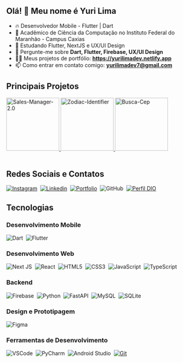 ## Olá! 👋 Meu nome é Yuri Lima

- 🔥 Desenvolvedor Mobile - Flutter | Dart
- 🔭 Acadêmico de Ciência da Computação no Instituto Federal do Maranhão - Campus Caxias
- 🌱 Estudando Flutter, NextJS e UX/UI Design
- 💬 Pergunte-me sobre **Dart, Flutter, Firebase, UX/UI Design**
- 👨‍💻 Meus projetos de portfólio: **https://yurilimadev.netlify.app**
- 📫 Como entrar em contato comigo: **yurilimadev7@gmail.com**

## Principais Projetos
<div align="start">
  <a href="https://github.com/yurilima7/Sales-Manager-2.0">
    <img height="140em" src="https://github-readme-stats.vercel.app/api/pin/?username=yurilima7&layout=compact&theme=tokyonight&repo=Sales-Manager-2.0" alt="Sales-Manager-2.0" />
  </a>
  <a href="https://github.com/yurilima7/Zodiac-Identifier">
    <img  height="140em" src="https://github-readme-stats.vercel.app/api/pin/?username=yurilima7&layout=compact&theme=tokyonight&repo=Zodiac-Identifier" alt="Zodiac-Identifier" />
  </a>
  <a href="https://github.com/yurilima7/Busca-Cep">
    <img  height="140em" src="https://github-readme-stats.vercel.app/api/pin/?username=yurilima7&layout=compact&theme=tokyonight&repo=Busca-Cep" alt="Busca-Cep" />
  </a>
</div><br/>


## Redes Sociais e Contatos
[![Instagram](https://img.shields.io/badge/Instagram-E4405F?style=for-the-badge&logo=instagram&logoColor=white)](https://www.instagram.com/yurilima.7/)&nbsp;
[![Linkedin](https://img.shields.io/badge/LinkedIn-0077B5?style=for-the-badge&logo=linkedin&logoColor=white)](https://www.linkedin.com/in/yuri-lima7)&nbsp;
[![Portfolio](https://img.shields.io/badge/website-111540?style=for-the-badge&logo=About.me&logoColor=white)](https://yurilimadev.netlify.app)&nbsp;
![GitHub](https://img.shields.io/badge/GitHub-2D2D2D?style=for-the-badge&logo=github&logoColor=white)&nbsp;
[![Perfil DIO](https://img.shields.io/badge/-Meu%20Perfil%20na%20DIO-939?style=for-the-badge)](https://www.dio.me/users/yurilima742/)&nbsp;

## Tecnologias
### Desenvolvimento Mobile
![Dart](https://img.shields.io/badge/Dart-0175C2?style=for-the-badge&logo=dart&logoColor=white)&nbsp;
![Flutter](https://img.shields.io/badge/Flutter-02569B?style=for-the-badge&logo=flutter&logoColor=white)&nbsp;

### Desenvolvimento Web
![Next JS](https://img.shields.io/badge/Next-black?style=for-the-badge&logo=next.js&logoColor=white)&nbsp;
![React](https://img.shields.io/badge/react-2D2D2D.svg?style=for-the-badge&logo=react&logoColor=%2361DAFB)&nbsp;
![HTML5](https://img.shields.io/badge/html5-%23E34F26.svg?style=for-the-badge&logo=html5&logoColor=white)&nbsp;
![CSS3](https://img.shields.io/badge/css3-%231572B6.svg?style=for-the-badge&logo=css3&logoColor=white)&nbsp;
![JavaScript](https://img.shields.io/badge/javascript-%23323330.svg?style=for-the-badge&logo=javascript&logoColor=%23F7DF1E)&nbsp;
![TypeScript](https://img.shields.io/badge/typescript-%23007ACC.svg?style=for-the-badge&logo=typescript&logoColor=white)

### Backend
![Firebase](https://img.shields.io/badge/Firebase-039BE5?style=for-the-badge&logo=Firebase&logoColor=white)&nbsp;
![Python](https://img.shields.io/badge/python-14354C?style=for-the-badge&logo=python&logoColor=white)&nbsp;
![FastAPI](https://img.shields.io/badge/FastAPI-005571?style=for-the-badge&logo=fastapi)&nbsp;
![MySQL](https://img.shields.io/badge/MySQL-005C84?style=for-the-badge&logo=mysql&logoColor=white)&nbsp;
![SQLite](https://img.shields.io/badge/Sqlite-003B57?style=for-the-badge&logo=sqlite&logoColor=white)&nbsp;

### Design e Prototipagem
![Figma](https://img.shields.io/badge/Figma-F24E1E?style=for-the-badge&logo=figma&logoColor=white)&nbsp;

### Ferramentas de Desenvolvimento
![VSCode](https://img.shields.io/badge/Visual_Studio_Code-0078D4?style=for-the-badge&logo=visual%20studio%20code&logoColor=white)&nbsp;
![PyCharm](https://img.shields.io/badge/PyCharm-2D2D2D?style=for-the-badge&logo=Pycharm&logoColor=3FDB82)&nbsp;
![Android Studio](https://img.shields.io/badge/Android_Studio-2D2D2D?style=for-the-badge&logo=android-studio&logoColor=3DDC84)&nbsp;
[![Git](https://img.shields.io/badge/Git-F24E1E?style=for-the-badge&logo=git&logoColor=FFF)](https://git-scm.com/doc)
